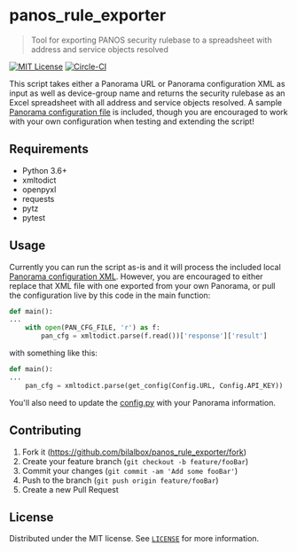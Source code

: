 # panos_rule_exporter
> Tool for exporting PANOS security rulebase to a spreadsheet with address and service objects resolved

[![MIT License][license-badge]](LICENSE)
[![Circle-CI][circleci-badge]](https://circleci.com/gh/bilalbox/panos_rule_exporter)

This script takes either a Panorama URL or Panorama configuration XML as input as well as device-group name and returns the security rulebase as an Excel spreadsheet with all address and service objects resolved. A sample [Panorama configuration file](tests/get_config_panorama.xml) is included, though you are encouraged to work with your own configuration when testing and extending the script!


## Requirements
- Python 3.6+
- xmltodict
- openpyxl
- requests
- pytz
- pytest

## Usage

Currently you can run the script as-is and it will process the included local [Panorama configuration XML](tests/get_config_panorama.xml). However, you are encouraged to either replace that XML file with one exported from your own Panorama, or pull the configuration live by this code in the main function:
```python
def main():
...
    with open(PAN_CFG_FILE, 'r') as f:
        pan_cfg = xmltodict.parse(f.read())['response']['result']
```

with something like this:
```python
def main():
...
    pan_cfg = xmltodict.parse(get_config(Config.URL, Config.API_KEY))
``` 
 
You'll also need to update the [config.py](utils/config.py) with your Panorama information.


## Contributing

1. Fork it (<https://github.com/bilalbox/panos_rule_exporter/fork>)
2. Create your feature branch (`git checkout -b feature/fooBar`)
3. Commit your changes (`git commit -am 'Add some fooBar'`)
4. Push to the branch (`git push origin feature/fooBar`)
5. Create a new Pull Request


## License

Distributed under the MIT license. See [``LICENSE``](LICENSE) for more information.

<!-- Markdown link & img dfn's -->
[license-badge]: https://img.shields.io/badge/license-MIT-007EC7.svg
[circleci-badge]: https://circleci.com/gh/bilalbox/panos_rule_exporter/tree/circle_ci.svg?style=shield&circle-token=f8d784311a11a51740574e1ea4206054e4d5fd9f
